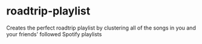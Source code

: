# roadtrip-playlist
Creates the perfect roadtrip playlist by clustering all of the songs in you and your friends' followed Spotify playlists
